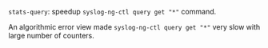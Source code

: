`stats-query`: speedup `syslog-ng-ctl query get "*"` command.

An algorithmic error view made `syslog-ng-ctl query get "*"` very slow with large number of counters.
